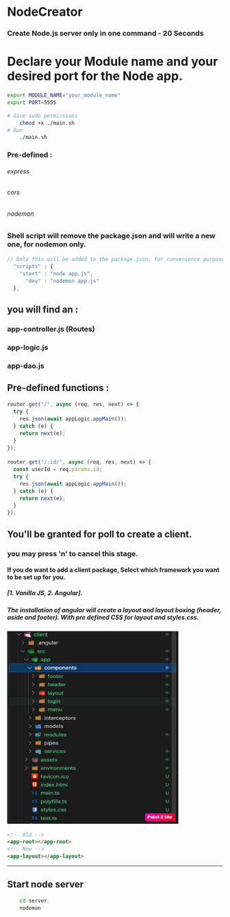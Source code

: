 # NodeCreator

### Create Node.js server only in one command - 20 Seconds


# Declare your Module name and your desired port for the Node app.

```sh
export MODULE_NAME="your_module_name"
export PORT=5555
```


```sh
# Give sudo permissions
    chmod +x ./main.sh
# Run
    ./main.sh
```

### Pre-defined :

###### express

###### cors

###### nodemon

### Shell script will remove the package.json and will write a new one, for nodemon only.

```js
// Only this will be added to the package.json, for convenience purposes.
  "scripts" : {
    "start" : "node app.js",
      "dev" : "nodemon app.js"
  },
```

## you will find an :

### app-controller.js (Routes)

### app-logic.js

### app-dao.js

## Pre-defined functions :

```js
router.get("/", async (req, res, next) => {
  try {
    res.json(await appLogic.appMain());
  } catch (e) {
    return next(e);
  }
});

router.get("/:id/", async (req, res, next) => {
  const userId = req.params.id;
  try {
    res.json(await appLogic.appMain());
  } catch (e) {
    return next(e);
  }
});
```

## You'll be granted for poll to create a client.

### you may press 'n' to cancel this stage.

#### If you do want to add a client package, Select which framework you want to be set up for you.

##### [1. Vanilla JS, 2. Angular].

##### The installation of angular will create a layout and layout boxing (header, aside and footer). With pre defined CSS for layout and styles.css.

<img src="images/Untitled 3.png" width="400" height="450">

```html
<!-- Old -->
<app-root></app-root>
<!-- New -->
<app-layout></app-layout>
```

---

## Start node server

```sh
    cd server
    nodemon
```

